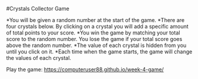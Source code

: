 #Crystals Collector Game

*You will be given a random number at the start of the game.
*There are four crystals below. By clicking on a crystal you will add a specific amount of total points to your score.
*You win the game by matching your total score to the random number. You lose the game if your total score goes above the random number.
*The value of each crystal is hidden from you until you click on it.
*Each time when the game starts, the game will change the values of each crystal.

Play the game: https://computeruser88.github.io/week-4-game/